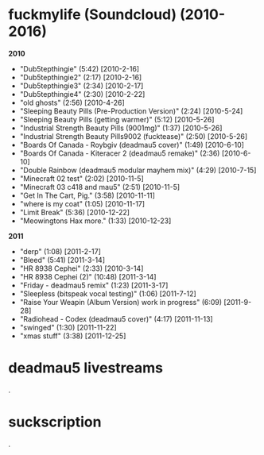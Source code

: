 # fuckmylife (Soundcloud) (2010-2016)

**2010**
- "Dub5tepthingie" (5:42) [2010-2-16]
- "Dub5tepthingie2" (2:17) [2010-2-16]
- "Dub5tepthingie3" (2:34) [2010-2-17]
- "Dub5tepthingie4" (2:30) [2010-2-22]
- "old ghosts" (2:56) [2010-4-26]
- "Sleeping Beauty Pills (Pre-Production Version)" (2:24) [2010-5-24]
- "Sleeping Beauty Pills (getting warmer)" (5:12) [2010-5-26]
- "Industrial Strength Beauty Pills (9001mg)" (1:37) [2010-5-26]
- "Industrial Strength Beauty Pills9002 (fucktease)" (2:50) [2010-5-26]
- "Boards Of Canada - Roybgiv (deadmau5 cover)" (1:49) [2010-6-10]
- "Boards Of Canada - Kiteracer 2 (deadmau5 remake)" (2:36) [2010-6-10]
- "Double Rainbow (deadmau5 modular mayhem mix)" (4:29) [2010-7-15]
- "Minecraft 02 test" (2:02) [2010-11-5]
- "Minecraft 03 c418 and mau5" (2:51) [2010-11-5]
- "Get In The Cart, Pig." (3:58) [2010-11-11]
- "where is my coat" (1:05) [2010-11-17]
- "Limit Break" (5:36) [2010-12-22]
- "Meowingtons Hax more." (1:33) [2010-12-23]

**2011**
- "derp" (1:08) [2011-2-17]
- "Bleed" (5:41) [2011-3-14]
- "HR 8938 Cephei" (2:33) [2010-3-14]
- "HR 8938 Cephei (2)" (10:48) [2011-3-14]
- "Friday - deadmau5 remix" (1:23) [2011-3-17]
- "Sleepless (bitspeak vocal testing)" (1:06) [2011-7-12]
- "Raise Your Weapin (Album Version) work in progress" (6:09) [2011-9-28]
- "Radiohead - Codex (deadmau5 cover)" (4:17) [2011-11-13]
- "swinged" (1:30) [2011-11-22]
- "xmas stuff" (3:38) [2011-12-25]

# deadmau5 livestreams

.

# suckscription

.
